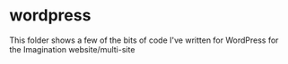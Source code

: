 # wordpress

This folder shows a few of the bits of code I've written for WordPress for the Imagination website/multi-site
